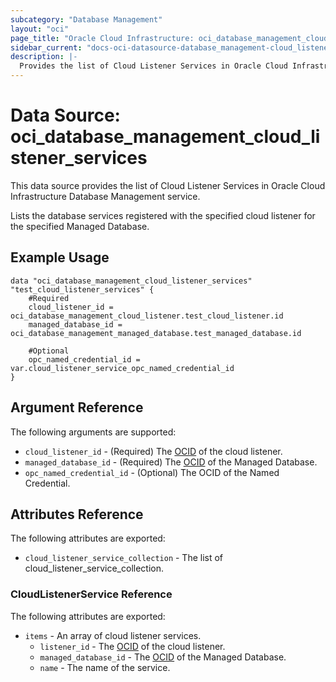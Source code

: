 ```yaml
---
subcategory: "Database Management"
layout: "oci"
page_title: "Oracle Cloud Infrastructure: oci_database_management_cloud_listener_services"
sidebar_current: "docs-oci-datasource-database_management-cloud_listener_services"
description: |-
  Provides the list of Cloud Listener Services in Oracle Cloud Infrastructure Database Management service
---
```


# Data Source: oci_database_management_cloud_listener_services
This data source provides the list of Cloud Listener Services in Oracle Cloud Infrastructure Database Management service.

Lists the database services registered with the specified cloud listener
for the specified Managed Database.


## Example Usage

```hcl
data "oci_database_management_cloud_listener_services" "test_cloud_listener_services" {
	#Required
	cloud_listener_id = oci_database_management_cloud_listener.test_cloud_listener.id
	managed_database_id = oci_database_management_managed_database.test_managed_database.id

	#Optional
	opc_named_credential_id = var.cloud_listener_service_opc_named_credential_id
}
```

## Argument Reference

The following arguments are supported:

* `cloud_listener_id` - (Required) The [OCID](https://docs.cloud.oracle.com/iaas/Content/General/Concepts/identifiers.htm) of the cloud listener.
* `managed_database_id` - (Required) The [OCID](https://docs.cloud.oracle.com/iaas/Content/General/Concepts/identifiers.htm) of the Managed Database.
* `opc_named_credential_id` - (Optional) The OCID of the Named Credential.


## Attributes Reference

The following attributes are exported:

* `cloud_listener_service_collection` - The list of cloud_listener_service_collection.

### CloudListenerService Reference

The following attributes are exported:

* `items` - An array of cloud listener services.
	* `listener_id` - The [OCID](https://docs.cloud.oracle.com/iaas/Content/General/Concepts/identifiers.htm) of the cloud listener.
	* `managed_database_id` - The [OCID](https://docs.cloud.oracle.com/iaas/Content/General/Concepts/identifiers.htm) of the Managed Database.
	* `name` - The name of the service.

